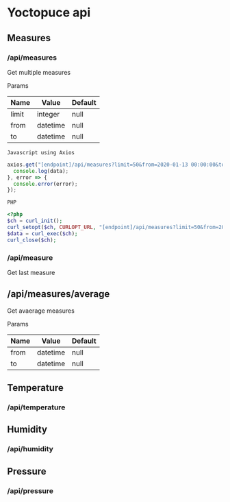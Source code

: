 Yoctopuce api
=============

Measures
--------

### /api/measures

Get multiple measures

Params

| Name | Value | Default |
| --- | --- | --- |
| limit | integer | null |
| from | datetime | null |
| to | datetime | null |

```
Javascript using Axios
```
```javascript
axios.get("[endpoint]/api/measures?limit=50&from=2020-01-13 00:00:00&to=2020-02-13 00:00:00").then(data => {
  console.log(data);
}, error => {
  console.error(error);
});
```

```
PHP
```
```php
<?php
$ch = curl_init(); 
curl_setopt($ch, CURLOPT_URL, "[endpoint]/api/measures?limit=50&from=2020-01-13 00:00:00&to=2020-02-13 00:00:00"); 
$data = curl_exec($ch); 
curl_close($ch); 
```


### /api/measure

Get last measure

## /api/measures/average

Get avaerage measures

Params

| Name | Value | Default |
| --- | --- | --- |
| from | datetime | null |
| to | datetime | null |

## Temperature

### /api/temperature

## Humidity

### /api/humidity

## Pressure

### /api/pressure
